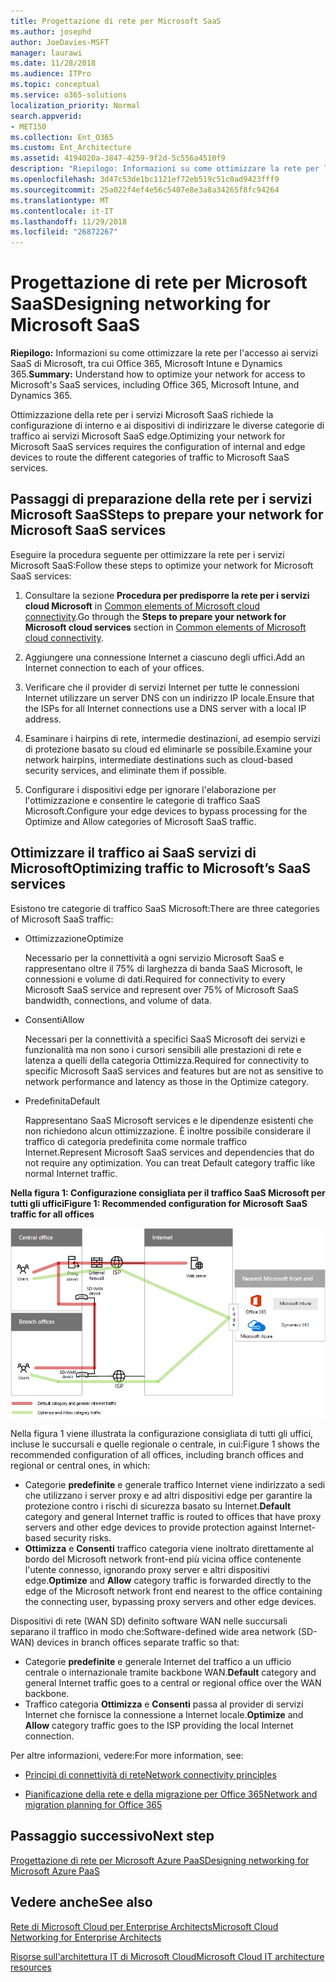 ```yaml
---
title: Progettazione di rete per Microsoft SaaS
ms.author: josephd
author: JoeDavies-MSFT
manager: laurawi
ms.date: 11/28/2018
ms.audience: ITPro
ms.topic: conceptual
ms.service: o365-solutions
localization_priority: Normal
search.appverid:
- MET150
ms.collection: Ent_O365
ms.custom: Ent_Architecture
ms.assetid: 4194020a-3847-4259-9f2d-5c556a4510f9
description: "Riepilogo: Informazioni su come ottimizzare la rete per l'accesso ai servizi SaaS di Microsoft, tra cui Office 365, Microsoft Intune e Dynamics 365."
ms.openlocfilehash: 3d47c53de1bc1121ef72eb519c51c0ad9423fff9
ms.sourcegitcommit: 25a022f4ef4e56c5407e8e3a8a34265f8fc94264
ms.translationtype: MT
ms.contentlocale: it-IT
ms.lasthandoff: 11/29/2018
ms.locfileid: "26872267"
---
```

# <a name="designing-networking-for-microsoft-saas"></a><span data-ttu-id="b66f1-103">Progettazione di rete per Microsoft SaaS</span><span class="sxs-lookup"><span data-stu-id="b66f1-103">Designing networking for Microsoft SaaS</span></span>

 <span data-ttu-id="b66f1-104">**Riepilogo:** Informazioni su come ottimizzare la rete per l'accesso ai servizi SaaS di Microsoft, tra cui Office 365, Microsoft Intune e Dynamics 365.</span><span class="sxs-lookup"><span data-stu-id="b66f1-104">**Summary:** Understand how to optimize your network for access to Microsoft's SaaS services, including Office 365, Microsoft Intune, and Dynamics 365.</span></span>
  
<span data-ttu-id="b66f1-105">Ottimizzazione della rete per i servizi Microsoft SaaS richiede la configurazione di interno e ai dispositivi di indirizzare le diverse categorie di traffico ai servizi Microsoft SaaS edge.</span><span class="sxs-lookup"><span data-stu-id="b66f1-105">Optimizing your network for Microsoft SaaS services requires the configuration of internal and edge devices to route the different categories of traffic to Microsoft SaaS services.</span></span>
  
## <a name="steps-to-prepare-your-network-for-microsoft-saas-services"></a><span data-ttu-id="b66f1-106">Passaggi di preparazione della rete per i servizi Microsoft SaaS</span><span class="sxs-lookup"><span data-stu-id="b66f1-106">Steps to prepare your network for Microsoft SaaS services</span></span>

<span data-ttu-id="b66f1-107">Eseguire la procedura seguente per ottimizzare la rete per i servizi Microsoft SaaS:</span><span class="sxs-lookup"><span data-stu-id="b66f1-107">Follow these steps to optimize your network for Microsoft SaaS services:</span></span>
  
1. <span data-ttu-id="b66f1-108">Consultare la sezione **Procedura per predisporre la rete per i servizi cloud Microsoft** in [Common elements of Microsoft cloud connectivity](common-elements-of-microsoft-cloud-connectivity.md).</span><span class="sxs-lookup"><span data-stu-id="b66f1-108">Go through the **Steps to prepare your network for Microsoft cloud services** section in [Common elements of Microsoft cloud connectivity](common-elements-of-microsoft-cloud-connectivity.md).</span></span>
    
2. <span data-ttu-id="b66f1-109">Aggiungere una connessione Internet a ciascuno degli uffici.</span><span class="sxs-lookup"><span data-stu-id="b66f1-109">Add an Internet connection to each of your offices.</span></span>
    
3. <span data-ttu-id="b66f1-110">Verificare che il provider di servizi Internet per tutte le connessioni Internet utilizzare un server DNS con un indirizzo IP locale.</span><span class="sxs-lookup"><span data-stu-id="b66f1-110">Ensure that the ISPs for all Internet connections use a DNS server with a local IP address.</span></span>
    
4. <span data-ttu-id="b66f1-111">Esaminare i hairpins di rete, intermedie destinazioni, ad esempio servizi di protezione basato su cloud ed eliminarle se possibile.</span><span class="sxs-lookup"><span data-stu-id="b66f1-111">Examine your network hairpins, intermediate destinations such as cloud-based security services, and eliminate them if possible.</span></span>
    
5. <span data-ttu-id="b66f1-112">Configurare i dispositivi edge per ignorare l'elaborazione per l'ottimizzazione e consentire le categorie di traffico SaaS Microsoft.</span><span class="sxs-lookup"><span data-stu-id="b66f1-112">Configure your edge devices to bypass processing for the Optimize and Allow categories of Microsoft SaaS traffic.</span></span>

## <a name="optimizing-traffic-to-microsofts-saas-services"></a><span data-ttu-id="b66f1-113">Ottimizzare il traffico ai SaaS servizi di Microsoft</span><span class="sxs-lookup"><span data-stu-id="b66f1-113">Optimizing traffic to Microsoft’s SaaS services</span></span>    

<span data-ttu-id="b66f1-114">Esistono tre categorie di traffico SaaS Microsoft:</span><span class="sxs-lookup"><span data-stu-id="b66f1-114">There are three categories of Microsoft SaaS traffic:</span></span>

- <span data-ttu-id="b66f1-115">Ottimizzazione</span><span class="sxs-lookup"><span data-stu-id="b66f1-115">Optimize</span></span>

  <span data-ttu-id="b66f1-116">Necessario per la connettività a ogni servizio Microsoft SaaS e rappresentano oltre il 75% di larghezza di banda SaaS Microsoft, le connessioni e volume di dati.</span><span class="sxs-lookup"><span data-stu-id="b66f1-116">Required for connectivity to every Microsoft SaaS service and represent over 75% of Microsoft SaaS bandwidth, connections, and volume of data.</span></span>

- <span data-ttu-id="b66f1-117">Consenti</span><span class="sxs-lookup"><span data-stu-id="b66f1-117">Allow</span></span>

  <span data-ttu-id="b66f1-118">Necessari per la connettività a specifici SaaS Microsoft dei servizi e funzionalità ma non sono i cursori sensibili alle prestazioni di rete e latenza a quelli della categoria Ottimizza.</span><span class="sxs-lookup"><span data-stu-id="b66f1-118">Required for connectivity to specific Microsoft SaaS services and features but are not as sensitive to network performance and latency as those in the Optimize category.</span></span>

- <span data-ttu-id="b66f1-119">Predefinita</span><span class="sxs-lookup"><span data-stu-id="b66f1-119">Default</span></span>

  <span data-ttu-id="b66f1-p101">Rappresentano SaaS Microsoft services e le dipendenze esistenti che non richiedono alcun ottimizzazione. È inoltre possibile considerare il traffico di categoria predefinita come normale traffico Internet.</span><span class="sxs-lookup"><span data-stu-id="b66f1-p101">Represent Microsoft SaaS services and dependencies that do not require any optimization. You can treat Default category traffic like normal Internet traffic.</span></span>


<span data-ttu-id="b66f1-122">**Nella figura 1: Configurazione consigliata per il traffico SaaS Microsoft per tutti gli uffici**</span><span class="sxs-lookup"><span data-stu-id="b66f1-122">**Figure 1: Recommended configuration for Microsoft SaaS traffic for all offices**</span></span>

![Nella figura 1: Configurazione consigliata per il traffico SaaS Microsoft per tutti gli uffici](media/Network-Poster/SaaS1.png)

<span data-ttu-id="b66f1-124">Nella figura 1 viene illustrata la configurazione consigliata di tutti gli uffici, incluse le succursali e quelle regionale o centrale, in cui:</span><span class="sxs-lookup"><span data-stu-id="b66f1-124">Figure 1 shows the recommended configuration of all offices, including branch offices and regional or central ones, in which:</span></span>

- <span data-ttu-id="b66f1-125">Categorie **predefinite** e generale traffico Internet viene indirizzato a sedi che utilizzano i server proxy e ad altri dispositivi edge per garantire la protezione contro i rischi di sicurezza basato su Internet.</span><span class="sxs-lookup"><span data-stu-id="b66f1-125">**Default** category and general Internet traffic is routed to offices that have proxy servers and other edge devices to provide protection against Internet-based security risks.</span></span>
- <span data-ttu-id="b66f1-126">**Ottimizza** e **Consenti** traffico categoria viene inoltrato direttamente al bordo del Microsoft network front-end più vicina office contenente l'utente connesso, ignorando proxy server e altri dispositivi edge.</span><span class="sxs-lookup"><span data-stu-id="b66f1-126">**Optimize** and **Allow** category traffic is forwarded directly to the edge of the Microsoft network front end nearest to the office containing the connecting user, bypassing proxy servers and other edge devices.</span></span>

<span data-ttu-id="b66f1-127">Dispositivi di rete (WAN SD) definito software WAN nelle succursali separano il traffico in modo che:</span><span class="sxs-lookup"><span data-stu-id="b66f1-127">Software-defined wide area network (SD-WAN) devices in branch offices separate traffic so that:</span></span> 

- <span data-ttu-id="b66f1-128">Categorie **predefinite** e generale Internet del traffico a un ufficio centrale o internazionale tramite backbone WAN.</span><span class="sxs-lookup"><span data-stu-id="b66f1-128">**Default** category and general Internet traffic goes to a central or regional office over the WAN backbone.</span></span> 
- <span data-ttu-id="b66f1-129">Traffico categoria **Ottimizza** e **Consenti** passa al provider di servizi Internet che fornisce la connessione a Internet locale.</span><span class="sxs-lookup"><span data-stu-id="b66f1-129">**Optimize** and **Allow** category traffic goes to the ISP providing the local Internet connection.</span></span>
  
<span data-ttu-id="b66f1-130">Per altre informazioni, vedere:</span><span class="sxs-lookup"><span data-stu-id="b66f1-130">For more information, see:</span></span>
  
- [<span data-ttu-id="b66f1-131">Principi di connettività di rete</span><span class="sxs-lookup"><span data-stu-id="b66f1-131">Network connectivity principles</span></span>](https://aka.ms/expressrouteoffice365)

- [<span data-ttu-id="b66f1-132">Pianificazione della rete e della migrazione per Office 365</span><span class="sxs-lookup"><span data-stu-id="b66f1-132">Network and migration planning for Office 365</span></span>](https://aka.ms/tune)
    
## <a name="next-step"></a><span data-ttu-id="b66f1-133">Passaggio successivo</span><span class="sxs-lookup"><span data-stu-id="b66f1-133">Next step</span></span>

[<span data-ttu-id="b66f1-134">Progettazione di rete per Microsoft Azure PaaS</span><span class="sxs-lookup"><span data-stu-id="b66f1-134">Designing networking for Microsoft Azure PaaS</span></span>](designing-networking-for-microsoft-azure-paas.md)
    
## <a name="see-also"></a><span data-ttu-id="b66f1-135">Vedere anche</span><span class="sxs-lookup"><span data-stu-id="b66f1-135">See also</span></span>

[<span data-ttu-id="b66f1-136">Rete di Microsoft Cloud per Enterprise Architects</span><span class="sxs-lookup"><span data-stu-id="b66f1-136">Microsoft Cloud Networking for Enterprise Architects</span></span>](microsoft-cloud-networking-for-enterprise-architects.md)
  
[<span data-ttu-id="b66f1-137">Risorse sull'architettura IT di Microsoft Cloud</span><span class="sxs-lookup"><span data-stu-id="b66f1-137">Microsoft Cloud IT architecture resources</span></span>](microsoft-cloud-it-architecture-resources.md)

